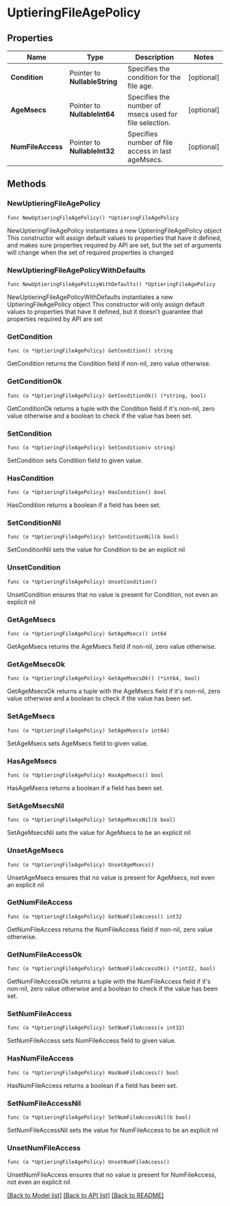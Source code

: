 # UptieringFileAgePolicy

## Properties

Name | Type | Description | Notes
------------ | ------------- | ------------- | -------------
**Condition** | Pointer to **NullableString** | Specifies the condition for the file age. | [optional] 
**AgeMsecs** | Pointer to **NullableInt64** | Specifies the number of msecs used for file selection. | [optional] 
**NumFileAccess** | Pointer to **NullableInt32** | Specifies number of file access in last ageMsecs. | [optional] 

## Methods

### NewUptieringFileAgePolicy

`func NewUptieringFileAgePolicy() *UptieringFileAgePolicy`

NewUptieringFileAgePolicy instantiates a new UptieringFileAgePolicy object
This constructor will assign default values to properties that have it defined,
and makes sure properties required by API are set, but the set of arguments
will change when the set of required properties is changed

### NewUptieringFileAgePolicyWithDefaults

`func NewUptieringFileAgePolicyWithDefaults() *UptieringFileAgePolicy`

NewUptieringFileAgePolicyWithDefaults instantiates a new UptieringFileAgePolicy object
This constructor will only assign default values to properties that have it defined,
but it doesn't guarantee that properties required by API are set

### GetCondition

`func (o *UptieringFileAgePolicy) GetCondition() string`

GetCondition returns the Condition field if non-nil, zero value otherwise.

### GetConditionOk

`func (o *UptieringFileAgePolicy) GetConditionOk() (*string, bool)`

GetConditionOk returns a tuple with the Condition field if it's non-nil, zero value otherwise
and a boolean to check if the value has been set.

### SetCondition

`func (o *UptieringFileAgePolicy) SetCondition(v string)`

SetCondition sets Condition field to given value.

### HasCondition

`func (o *UptieringFileAgePolicy) HasCondition() bool`

HasCondition returns a boolean if a field has been set.

### SetConditionNil

`func (o *UptieringFileAgePolicy) SetConditionNil(b bool)`

 SetConditionNil sets the value for Condition to be an explicit nil

### UnsetCondition
`func (o *UptieringFileAgePolicy) UnsetCondition()`

UnsetCondition ensures that no value is present for Condition, not even an explicit nil
### GetAgeMsecs

`func (o *UptieringFileAgePolicy) GetAgeMsecs() int64`

GetAgeMsecs returns the AgeMsecs field if non-nil, zero value otherwise.

### GetAgeMsecsOk

`func (o *UptieringFileAgePolicy) GetAgeMsecsOk() (*int64, bool)`

GetAgeMsecsOk returns a tuple with the AgeMsecs field if it's non-nil, zero value otherwise
and a boolean to check if the value has been set.

### SetAgeMsecs

`func (o *UptieringFileAgePolicy) SetAgeMsecs(v int64)`

SetAgeMsecs sets AgeMsecs field to given value.

### HasAgeMsecs

`func (o *UptieringFileAgePolicy) HasAgeMsecs() bool`

HasAgeMsecs returns a boolean if a field has been set.

### SetAgeMsecsNil

`func (o *UptieringFileAgePolicy) SetAgeMsecsNil(b bool)`

 SetAgeMsecsNil sets the value for AgeMsecs to be an explicit nil

### UnsetAgeMsecs
`func (o *UptieringFileAgePolicy) UnsetAgeMsecs()`

UnsetAgeMsecs ensures that no value is present for AgeMsecs, not even an explicit nil
### GetNumFileAccess

`func (o *UptieringFileAgePolicy) GetNumFileAccess() int32`

GetNumFileAccess returns the NumFileAccess field if non-nil, zero value otherwise.

### GetNumFileAccessOk

`func (o *UptieringFileAgePolicy) GetNumFileAccessOk() (*int32, bool)`

GetNumFileAccessOk returns a tuple with the NumFileAccess field if it's non-nil, zero value otherwise
and a boolean to check if the value has been set.

### SetNumFileAccess

`func (o *UptieringFileAgePolicy) SetNumFileAccess(v int32)`

SetNumFileAccess sets NumFileAccess field to given value.

### HasNumFileAccess

`func (o *UptieringFileAgePolicy) HasNumFileAccess() bool`

HasNumFileAccess returns a boolean if a field has been set.

### SetNumFileAccessNil

`func (o *UptieringFileAgePolicy) SetNumFileAccessNil(b bool)`

 SetNumFileAccessNil sets the value for NumFileAccess to be an explicit nil

### UnsetNumFileAccess
`func (o *UptieringFileAgePolicy) UnsetNumFileAccess()`

UnsetNumFileAccess ensures that no value is present for NumFileAccess, not even an explicit nil

[[Back to Model list]](../README.md#documentation-for-models) [[Back to API list]](../README.md#documentation-for-api-endpoints) [[Back to README]](../README.md)


